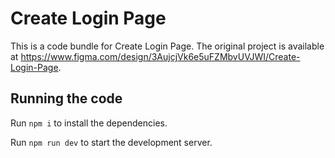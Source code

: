 
  # Create Login Page

  This is a code bundle for Create Login Page. The original project is available at https://www.figma.com/design/3AujcjVk6e5uFZMbvUVJWI/Create-Login-Page.

  ## Running the code

  Run `npm i` to install the dependencies.

  Run `npm run dev` to start the development server.
  